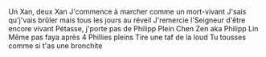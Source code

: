 <p>
Un Xan, deux Xan
J'commence à marcher comme un mort-vivant
J'sais qu'j'vais brûler mais tous les jours au réveil
J'remercie l'Seigneur d'être encore vivant
Pétasse, j'porte pas de Philipp Plein
Chen Zen aka Philipp Lin
Même pas faya après 4 Phillies pleins
Tire une taf de la loud
Tu tousses comme si t'as une bronchite
</p>